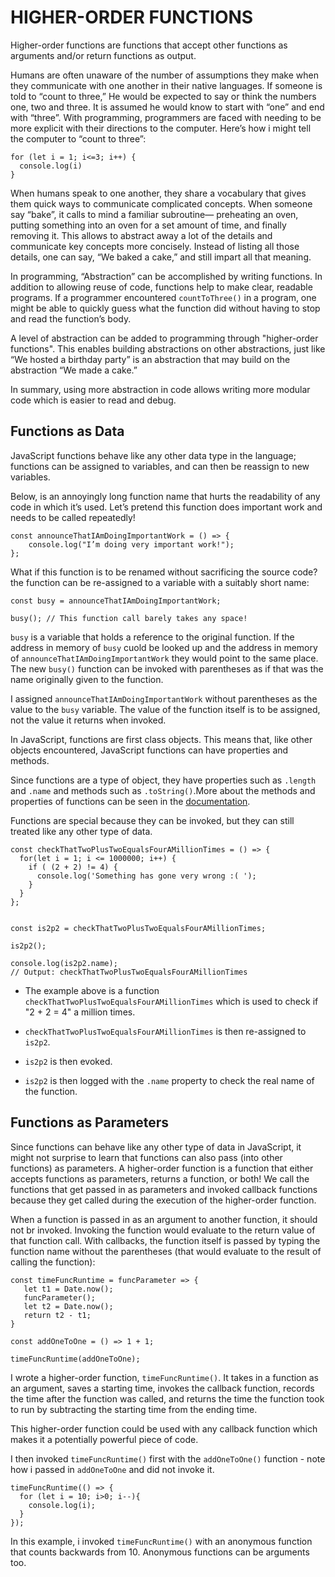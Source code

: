 # HIGHER-ORDER FUNCTIONS

Higher-order functions are functions that accept other functions as arguments and/or return functions as output.

Humans are often unaware of the number of assumptions they make when they communicate with one another in their native languages. If someone is told to “count to three,” He would be expected to say or think the numbers one, two and three. It is assumed he would know to start with “one” and end with “three”. With programming, programmers are faced with needing to be more explicit with their directions to the computer. Here’s how i might tell the computer to “count to three”:


```
for (let i = 1; i<=3; i++) {
  console.log(i)
}
```

When humans speak to one another, they share a vocabulary that gives them quick ways to communicate complicated concepts.
When someone say “bake”, it calls to mind a familiar subroutine— preheating an oven, putting something into an oven for a set amount of time, and finally removing it. This allows to abstract away a lot of the details and communicate key concepts more concisely. Instead of listing all those details, one can say, “We baked a cake,” and still impart all that meaning.

In programming, “Abstraction” can be accomplished by writing functions. In addition to allowing reuse of code, functions help to make clear, readable programs. If a programmer encountered ```countToThree()``` in a program, one might be able to quickly guess what the function did without having to stop and read the function’s body.

A level of abstraction can be added to programming through "higher-order functions".  This enables building abstractions on other abstractions, just like “We hosted a birthday party” is an abstraction that may build on the abstraction “We made a cake.”

In summary, using more abstraction in code allows writing more modular code which is easier to read and debug.

## Functions as Data

JavaScript functions behave like any other data type in the language; functions can be assigned to variables, and can then be reassign to new variables.

Below, is an annoyingly long function name that hurts the readability of any code in which it’s used. Let’s pretend this function does important work and needs to be called repeatedly!

```
const announceThatIAmDoingImportantWork = () => {
    console.log("I’m doing very important work!");
};
```


What if this function is to be renamed without sacrificing the source code? the function can be re-assigned to a variable with a suitably short name:

```
const busy = announceThatIAmDoingImportantWork;

busy(); // This function call barely takes any space!
```


```busy``` is a variable that holds a reference to the original function. If the address in memory of ```busy``` cuold be looked up and the address in memory of ```announceThatIAmDoingImportantWork``` they would point to the same place. The new ```busy()``` function can be invoked with parentheses as if that was the name originally given to the function.

I assigned ```announceThatIAmDoingImportantWork``` without parentheses as the value to the ```busy``` variable. The value of the function itself is to be assigned, not the value it returns when invoked.

In JavaScript, functions are first class objects. This means that, like other objects encountered, JavaScript functions can have properties and methods.

Since functions are a type of object, they have properties such as ```.length``` and ```.name``` and methods such as ```.toString()```.More about the methods and properties of functions can be seen in the [documentation](https://developer.mozilla.org/en-US/docs/Web/JavaScript/Reference/Global_Objects/Function).

Functions are special because they can be invoked, but they can still treated like any other type of data.

```
const checkThatTwoPlusTwoEqualsFourAMillionTimes = () => {
  for(let i = 1; i <= 1000000; i++) {
    if ( (2 + 2) != 4) {
      console.log('Something has gone very wrong :( ');
    }
  }
};


const is2p2 = checkThatTwoPlusTwoEqualsFourAMillionTimes;

is2p2();

console.log(is2p2.name);
// Output: checkThatTwoPlusTwoEqualsFourAMillionTimes
```

- The example above is a function ```checkThatTwoPlusTwoEqualsFourAMillionTimes``` which is used to check if "2 + 2 = 4" a million times.

- ```checkThatTwoPlusTwoEqualsFourAMillionTimes``` is then re-assigned to ```is2p2```.

- ```is2p2``` is then evoked.

- ```is2p2``` is then logged with the ```.name``` property to check the real name of the function.


## Functions as Parameters

Since functions can behave like any other type of data in JavaScript, it might not surprise to learn that functions can also pass (into other functions) as parameters. A higher-order function is a function that either accepts functions as parameters, returns a function, or both! We call the functions that get passed in as parameters and invoked callback functions because they get called during the execution of the higher-order function.

When a function is passed in as an argument to another function, it should not br invoked. Invoking the function would evaluate to the return value of that function call. With callbacks, the function itself is passed by typing the function name without the parentheses (that would evaluate to the result of calling the function):

```
const timeFuncRuntime = funcParameter => {
   let t1 = Date.now();
   funcParameter();
   let t2 = Date.now();
   return t2 - t1;
}

const addOneToOne = () => 1 + 1;

timeFuncRuntime(addOneToOne);
```

I wrote a higher-order function, ```timeFuncRuntime()```. It takes in a function as an argument, saves a starting time, invokes the callback function, records the time after the function was called, and returns the time the function took to run by subtracting the starting time from the ending time.

This higher-order function could be used with any callback function which makes it a potentially powerful piece of code.

I then invoked ```timeFuncRuntime()``` first with the ```addOneToOne()``` function - note how i passed in ```addOneToOne``` and did not invoke it.

```
timeFuncRuntime(() => {
  for (let i = 10; i>0; i--){
    console.log(i);
  }
});
```

In this example, i invoked ```timeFuncRuntime()``` with an anonymous function that counts backwards from 10. Anonymous functions can be arguments too.


